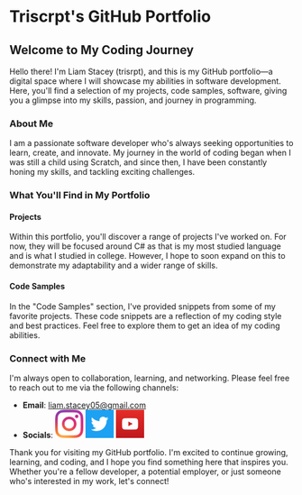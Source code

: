 # Triscrpt's GitHub Portfolio

## Welcome to My Coding Journey

Hello there! I'm Liam Stacey (trisrpt), and this is my GitHub portfolio—a digital space where I will showcase my abilities in software development. Here, you'll find a selection of my projects, code samples, software, giving you a glimpse into my skills, passion, and journey in programming.

### About Me

I am a passionate software developer who's always seeking opportunities to learn, create, and innovate. My journey in the world of coding began when I was still a child using Scratch, and since then, I have been constantly honing my skills, and tackling exciting challenges.

### What You'll Find in My Portfolio

#### Projects

Within this portfolio, you'll discover a range of projects I've worked on. For now, they will be focused around C# as that is my most studied language and is what I studied in college. However, I hope to soon expand on this to demonstrate my adaptability and a wider range of skills.

#### Code Samples

In the "Code Samples" section, I've provided snippets from some of my favorite projects. These code snippets are a reflection of my coding style and best practices. Feel free to explore them to get an idea of my coding abilities.

### Connect with Me

I'm always open to collaboration, learning, and networking. Please feel free to reach out to me via the following channels:

- **Email**: [liam.stacey05@gmail.com](mailto:liam.stacey05@gmail.com)
- **Socials**:
                [<img src="Images/instagram_icon.png" width="50" height="50">](https://www.instagram.com/triscrpt/) [<img src="Images/twitter_icon.png" width="50" height="50">](https://twitter.com/triscrpt) [<img src="Images/youtube_icon.png" width="50" height="50">](https://www.youtube.com/@triscrpt)

Thank you for visiting my GitHub portfolio. I'm excited to continue growing, learning, and coding, and I hope you find something here that inspires you. Whether you're a fellow developer, a potential employer, or just someone who's interested in my work, let's connect!
